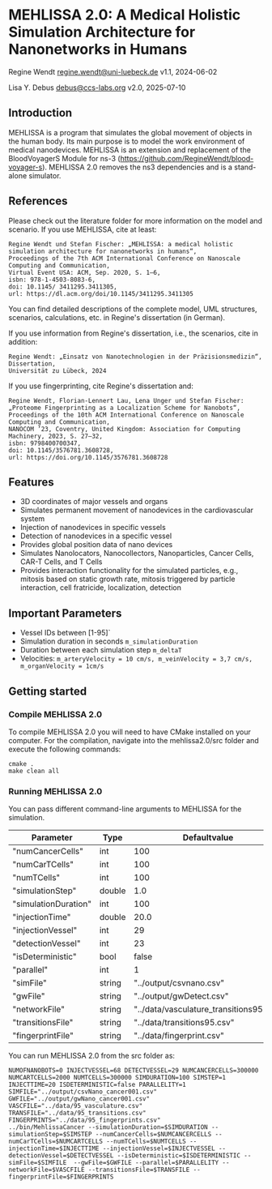 # MEHLISSA 2.0: A Medical Holistic Simulation Architecture for Nanonetworks in Humans
Regine Wendt <regine.wendt@uni-luebeck.de>
v1.1, 2024-06-02

Lisa Y. Debus <debus@ccs-labs.org>
v2.0, 2025-07-10

## Introduction

MEHLISSA is a program that simulates the global movement of objects in the human body. Its main purpose is to model the work environment of medical nanodevices. 
MEHLISSA is an extension and replacement of the BloodVoyagerS Module for ns-3 (https://github.com/RegineWendt/blood-voyager-s). 
MEHLISSA 2.0 removes the ns3 dependencies and is a stand-alone simulator.

## References 

Please check out the literature folder for more information on the model and scenario. If you use MEHLISSA, cite at least:

```
Regine Wendt und Stefan Fischer: „MEHLISSA: a medical holistic simulation architecture for nanonetworks in humans“,
Proceedings of the 7th ACM International Conference on Nanoscale Computing and Communication,
Virtual Event USA: ACM, Sep. 2020, S. 1–6,
isbn: 978-1-4503-8083-6,
doi: 10.1145/ 3411295.3411305,
url: https://dl.acm.org/doi/10.1145/3411295.3411305
```

You can find detailed descriptions of the complete model, UML structures, scenarios, calculations, etc. in Regine's dissertation (in German). 

If you use information from Regine's dissertation, i.e., the scenarios, cite in addition: 

```
Regine Wendt: „Einsatz von Nanotechnologien in der Präzisionsmedizin“,
Dissertation,
Universität zu Lübeck, 2024
```

If you use fingerprinting, cite Regine's dissertation and: 

```
Regine Wendt, Florian-Lennert Lau, Lena Unger und Stefan Fischer: „Proteome Fingerprinting as a Localization Scheme for Nanobots“,
Proceedings of the 10th ACM International Conference on Nanoscale Computing and Communication,
NANOCOM ’23, Coventry, United Kingdom: Association for Computing Machinery, 2023, S. 27–32,
isbn: 9798400700347,
doi: 10.1145/3576781.3608728,
url: https://doi.org/10.1145/3576781.3608728
```

## Features

  - 3D coordinates of major vessels and organs
  - Simulates permanent movement of nanodevices in the cardiovascular system
  - Injection of nanodevices in specific vessels
  - Detection of nanodevices in a specific vessel
  - Provides global position data of nano devices
  - Simulates Nanolocators, Nanocollectors, Nanoparticles, Cancer Cells, CAR-T Cells, and T Cells
  - Provides interaction functionality for the simulated particles, e.g., mitosis based on static growth rate, mitosis triggered by particle interaction, cell fratricide, localization, detection

## Important Parameters

  - Vessel IDs between [1-95]`
  - Simulation duration in seconds `m_simulationDuration`
  - Duration between each simulation step `m_deltaT`
  - Velocities: `m_arteryVelocity = 10 cm/s, m_veinVelocity = 3,7 cm/s, m_organVelocity = 1cm/s`

## Getting started

### Compile MEHLISSA 2.0

To compile MEHLISSA 2.0 you will need to have CMake installed on your computer.
For the compilation, navigate into the mehlissa2.0/src folder and execute the following commands:

```
cmake .
make clean all
```

### Running MEHLISSA 2.0

You can pass different command-line arguments to MEHLISSA for the simulation.


|Parameter|Type|Defaultvalue|
|---------|--------|--------|
|"numCancerCells" | int | 100 |
|"numCarTCells" | int | 100 |
|"numTCells" | int | 100 |
|"simulationStep" | double | 1.0 |
|"simulationDuration" | int | 100 |
|"injectionTime" | double | 20.0 |
|"injectionVessel" | int | 29 |
|"detectionVessel" | int | 23 |
|"isDeterministic" | bool | false |
|"parallel" | int | 1 |
|"simFile" | string | "../output/csvnano.csv" |
|"gwFile" | string | "../output/gwDetect.csv" |
|"networkFile" | string | "../data/vasculature_transitions95.csv" |
|"transitionsFile" | string | "../data/transitions95.csv" |
|"fingerprintFile" | string | "../data/fingerprint.csv" |

You can run MEHLISSA 2.0 from the src folder as:

```
NUMOFNANOBOTS=0 INJECTVESSEL=68 DETECTVESSEL=29 NUMCANCERCELLS=300000 NUMCARTCELLS=2000 NUMTCELLS=300000 SIMDURATION=100 SIMSTEP=1 INJECTTIME=20 ISDETERMINISTIC=false PARALLELITY=1 SIMFILE="../output/csvNano_cancer001.csv" GWFILE="../output/gwNano_cancer001.csv" VASCFILE="../data/95_vasculature.csv" TRANSFILE="../data/95_transitions.csv" FINGERPRINTS="../data/95_fingerprints.csv"
../bin/MehlissaCancer --simulationDuration=$SIMDURATION --simulationStep=$SIMSTEP --numCancerCells=$NUMCANCERCELLS --numCarTCells=$NUMCARTCELLS --numTCells=$NUMTCELLS --injectionTime=$INJECTTIME --injectionVessel=$INJECTVESSEL --detectionVessel=$DETECTVESSEL --isDeterministic=$ISDETERMINISTIC --simFile=$SIMFILE  --gwFile=$GWFILE --parallel=$PARALLELITY --networkFile=$VASCFILE --transitionsFile=$TRANSFILE --fingerprintFile=$FINGERPRINTS
```

